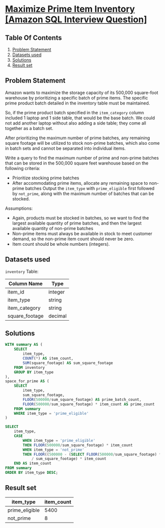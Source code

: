 # [Maximize Prime Item Inventory [Amazon SQL Interview Question]](https://datalemur.com/questions/prime-warehouse-storage)

## Table Of Contents
1. [Problem Statement]()
2. [Datasets used]()
3. [Solutions]()
4. [Result set]()

## Problem Statement

Amazon wants to maximize the storage capacity of its 500,000 square-foot warehouse by prioritizing a specific batch of prime items. The specific prime product batch detailed in the inventory table must be maintained.

So, if the prime product batch specified in the ```item_category``` column included 1 laptop and 1 side table, that would be the base batch. We could not add another laptop without also adding a side table; they come all together as a batch set.

After prioritizing the maximum number of prime batches, any remaining square footage will be utilized to stock non-prime batches, which also come in batch sets and cannot be separated into individual items.

Write a query to find the maximum number of prime and non-prime batches that can be stored in the 500,000 square feet warehouse based on the following criteria:

- Prioritize stocking prime batches
- After accommodating prime items, allocate any remaining space to non-prime batches
Output the ```item_type``` with ```prime_eligible``` first followed by ```not_prime```, along with the maximum number of batches that can be stocked.

Assumptions:

- Again, products must be stocked in batches, so we want to find the largest available quantity of prime batches, and then the largest available quantity of non-prime batches
- Non-prime items must always be available in stock to meet customer demand, so the non-prime item count should never be zero.
- Item count should be whole numbers (integers).

## Datasets used

```inventory``` Table:

|  Column Name  | Type          |
| ------------- | ------------- |
| item_id | integer |
| item_type |	string |
| item_category |	string |
| square_footage |	decimal |

## Solutions

```sql
WITH summary AS (
    SELECT
        item_type,
        COUNT(*) AS item_count,
        SUM(square_footage) AS sum_square_footage
    FROM inventory
    GROUP BY item_type
),
space_for_prime AS (
    SELECT
        item_type,
        sum_square_footage,
        FLOOR(500000/sum_square_footage) AS prime_batch_count,
        FLOOR(500000/sum_square_footage) * item_count AS prime_count
    FROM summary
    WHERE item_type = 'prime_eligible'
)

SELECT
    item_type,
    CASE
        WHEN item_type = 'prime_eligible' 
        THEN FLOOR(500000/sum_square_footage) * item_count
        WHEN item_type = 'not_prime'
        THEN FLOOR((500000 - (SELECT FLOOR(500000/sum_square_footage) * sum_square_footage FROM space_for_prime)) 
            / sum_square_footage) * item_count 
    END AS item_count
FROM summary
ORDER BY item_type DESC;
```

## Result set

| item_type | item_count |
| --------- | ---------- |
| prime_eligible |	5400 |
| not_prime |	8 |